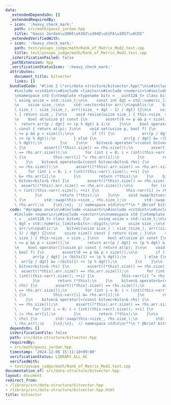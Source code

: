 ```yaml
---
data:
  _extendedDependsOn: []
  _extendedRequiredBy:
  - icon: ':heavy_check_mark:'
    path: src/math/gauss_jordan.hpp
    title: "Gauss Jordan\u306E\u6383\u304D\u51FA\u3057\u6CD5"
  _extendedVerifiedWith:
  - icon: ':heavy_check_mark:'
    path: test/yosupo_judge/math/Rank_of_Matrix_Mod2.test.cpp
    title: test/yosupo_judge/math/Rank_of_Matrix_Mod2.test.cpp
  _isVerificationFailed: false
  _pathExtension: hpp
  _verificationStatusIcon: ':heavy_check_mark:'
  attributes:
    document_title: bitvector
    links: []
  bundledCode: "#line 2 \"src/data-structure/bitvector.hpp\"\n\n#include <cassert>\n\
    #include <cstdint>\n#include <limits>\n#include <numeric>\n#include <vector>\n\
    \nnamespace std {\ntemplate <typename bits = __uint128_t> class bitvec {\n   \
    \ using usize = std::size_t;\n\n    const int dgt = std::numeric_limits<bits>::digits;\n\
    \n    usize size_;\n\n    std::vector<bits> arr;\n\npublic:\n    bitvec(usize\
    \ size_) : size_(size_), arr((size_ + dgt - 1) / dgt) {}\n\n    usize size() const\
    \ { return size_; }\n\n    void resize(usize size_) { this->size_ = size_; }\n\
    \n    bool at(usize p) const {\n        assert(0 <= p && p < size());\n      \
    \  return arr[p / dgt] >> (p % dgt) & 1;\n    }\n\n    bool operator[](usize p)\
    \ const { return at(p); }\n\n    void set(usize p, bool f) {\n        assert(0\
    \ <= p && p < size());\n\n        if (f) {\n            arr[p / dgt] |= (bits(1)\
    \ << (p % dgt));\n        } else {\n            arr[p / dgt] &= ~(bits(1) << (p\
    \ % dgt));\n        }\n    }\n\n    bitvec& operator^=(const bitvec<bits>& rhs)\
    \ {\n        assert((*this).size() == rhs.size());\n        assert((*this).arr.size()\
    \ == rhs.arr.size());\n        for (int i = 0; i < (int)(this->arr).size(); ++i)\
    \ {\n            this->arr[i] ^= rhs.arr[i];\n        }\n        return (*this);\n\
    \    }\n    bitvec& operator&=(const bitvec<bits>& rhs) {\n        assert((*this).size()\
    \ == rhs.size());\n        assert((*this).arr.size() == rhs.arr.size());\n   \
    \     for (int i = 0; i < (int)(this->arr).size(); ++i) {\n            this->arr[i]\
    \ &= rhs.arr[i];\n        }\n        return (*this);\n    }\n    bitvec& operator|=(const\
    \ bitvec<bits>& rhs) {\n        assert((*this).size() == rhs.size());\n      \
    \  assert((*this).arr.size() == rhs.arr.size());\n\n        for (int i = 0; i\
    \ < (int)(this->arr).size(); ++i) {\n            this->arr[i] |= rhs.arr[i];\n\
    \        }\n        return (*this);\n    }\n\n    void swap(bitvec<bits>& rhs)\
    \ {\n        std::swap(this->size_, rhs.size_);\n        std::swap(this->arr,\
    \ rhs.arr);\n    }\n};\n};  // namespace std\n\n/**\n * @brief bitvector\n */\n"
  code: "#pragma once\n\n#include <cassert>\n#include <cstdint>\n#include <limits>\n\
    #include <numeric>\n#include <vector>\n\nnamespace std {\ntemplate <typename bits\
    \ = __uint128_t> class bitvec {\n    using usize = std::size_t;\n\n    const int\
    \ dgt = std::numeric_limits<bits>::digits;\n\n    usize size_;\n\n    std::vector<bits>\
    \ arr;\n\npublic:\n    bitvec(usize size_) : size_(size_), arr((size_ + dgt -\
    \ 1) / dgt) {}\n\n    usize size() const { return size_; }\n\n    void resize(usize\
    \ size_) { this->size_ = size_; }\n\n    bool at(usize p) const {\n        assert(0\
    \ <= p && p < size());\n        return arr[p / dgt] >> (p % dgt) & 1;\n    }\n\
    \n    bool operator[](usize p) const { return at(p); }\n\n    void set(usize p,\
    \ bool f) {\n        assert(0 <= p && p < size());\n\n        if (f) {\n     \
    \       arr[p / dgt] |= (bits(1) << (p % dgt));\n        } else {\n          \
    \  arr[p / dgt] &= ~(bits(1) << (p % dgt));\n        }\n    }\n\n    bitvec& operator^=(const\
    \ bitvec<bits>& rhs) {\n        assert((*this).size() == rhs.size());\n      \
    \  assert((*this).arr.size() == rhs.arr.size());\n        for (int i = 0; i <\
    \ (int)(this->arr).size(); ++i) {\n            this->arr[i] ^= rhs.arr[i];\n \
    \       }\n        return (*this);\n    }\n    bitvec& operator&=(const bitvec<bits>&\
    \ rhs) {\n        assert((*this).size() == rhs.size());\n        assert((*this).arr.size()\
    \ == rhs.arr.size());\n        for (int i = 0; i < (int)(this->arr).size(); ++i)\
    \ {\n            this->arr[i] &= rhs.arr[i];\n        }\n        return (*this);\n\
    \    }\n    bitvec& operator|=(const bitvec<bits>& rhs) {\n        assert((*this).size()\
    \ == rhs.size());\n        assert((*this).arr.size() == rhs.arr.size());\n\n \
    \       for (int i = 0; i < (int)(this->arr).size(); ++i) {\n            this->arr[i]\
    \ |= rhs.arr[i];\n        }\n        return (*this);\n    }\n\n    void swap(bitvec<bits>&\
    \ rhs) {\n        std::swap(this->size_, rhs.size_);\n        std::swap(this->arr,\
    \ rhs.arr);\n    }\n};\n};  // namespace std\n\n/**\n * @brief bitvector\n */"
  dependsOn: []
  isVerificationFile: false
  path: src/data-structure/bitvector.hpp
  requiredBy:
  - src/math/gauss_jordan.hpp
  timestamp: '2024-12-06 15:11:18+09:00'
  verificationStatus: LIBRARY_ALL_AC
  verifiedWith:
  - test/yosupo_judge/math/Rank_of_Matrix_Mod2.test.cpp
documentation_of: src/data-structure/bitvector.hpp
layout: document
redirect_from:
- /library/src/data-structure/bitvector.hpp
- /library/src/data-structure/bitvector.hpp.html
title: bitvector
---
```

